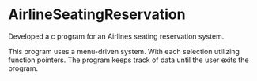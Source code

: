 # AirlineSeatingReservation

Developed a c program for an Airlines seating reservation system. 

This program uses a menu-driven system. With each selection utilizing function pointers. The program keeps track of data until the user exits the program. 
